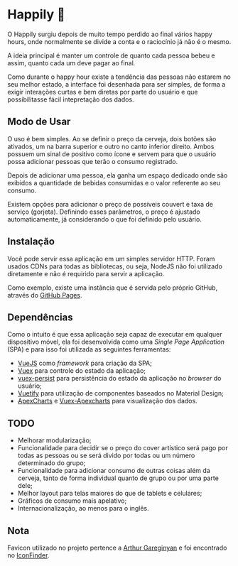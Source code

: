 # Happily :beer:

O Happily surgiu depois de muito tempo perdido ao final vários happy
hours, onde normalmente se divide a conta e o raciocínio já não é o
mesmo.

A ideia principal é manter um controle de quanto cada pessoa bebeu e
assim, quanto cada um deve pagar ao final.

Como durante o happy hour existe a tendência das pessoas não estarem no
seu melhor estado, a interface foi desenhada para ser simples, de forma
a exigir interações curtas e bem diretas por parte do usuário e que
possibilitasse fácil intepretação dos dados.

## Modo de Usar
O uso é bem simples. Ao se definir o preço da cerveja, dois botões são
ativados, um na barra superior e outro no canto inferior direito. Ambos
possuem um sinal de positivo como ícone e servem para que o usuário
possa adicionar pessoas que terão o consumo registrado.

Depois de adicionar uma pessoa, ela ganha um espaço dedicado onde são
exibidos a quantidade de bebidas consumidas e o valor referente ao seu
consumo.

Existem opções para adicionar o preço de possíveis couvert e taxa de
serviço (gorjeta). Definindo esses parâmetros, o preço é ajustado
automaticamente, já considerando o que foi definido pelo usuário.

## Instalação
Você pode servir essa aplicação em um simples servidor HTTP. Foram
usados CDNs para todas as bibliotecas, ou seja, NodeJS não foi utilizado
diretamente e não é requirido para servir a aplicação.

Como exemplo, existe uma instância que é servida pelo próprio GitHub,
através do [GitHub Pages](https://jpmoura.github.io/happily/).

## Dependências

Como o intuito é que essa aplicação seja capaz de executar em qualquer
dispositivo móvel, ela foi desenvolvida como uma 
*Single Page Application* (SPA) e para isso foi utilizada as seguintes
ferramentas:

* [VueJS](https://vuejs.org/) como *framework* para criação da SPA;
* [Vuex](https://vuex.vuejs.org/) para controle do estado da aplicação;
* [vuex-persist](https://www.npmjs.com/package/vuex-persist) para
persistência do estado da aplicação no *browser* do usuário;
* [Vuetify](https://vuetifyjs.com) para utilização de componentes
baseados no Material Design;
* [ApexCharts](https://apexcharts.com/) e
[Vuex-Apexcharts](https://apexcharts.com/docs/vue-charts/) para
visualização dos dados.

## TODO

* Melhorar modularização;
* Funcionalidade para decidir se o preço do cover artístico será pago
por todas as pessoas ou se será divido por todas ou um número
determinado do grupo;
* Funcionalidade para adicionar consumo de outras coisas além da cerveja,
tanto de forma individual quanto de grupo ou por uma parte dele;
* Melhor layout para telas maiores do que de tablets e celulares;
* Gráficos de consumo mais apelativo;
* Internacionalização, ao menos para o inglês.

## Nota
Favicon utilizado no projeto pertence a
[Arthur Gareginyan](https://www.iconfinder.com/ArthurGareginyan) e foi
encontrado no [IconFinder](https://www.iconfinder.com/icons/3040769/beer_bottle_social_social_media_untappd_icon).
